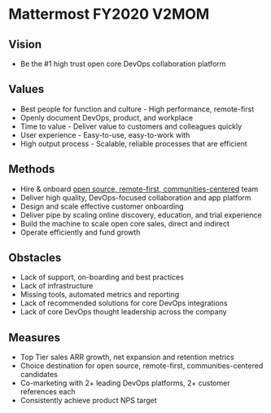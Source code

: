 # Mattermost FY2020 V2MOM

## Vision

- Be the #1 high trust open core DevOps collaboration platform

## Values

- Best people for function and culture - High performance, remote-first
- Openly document DevOps, product, and workplace
- Time to value - Deliver value to customers and colleagues quickly
- User experience - Easy-to-use, easy-to-work with
- High output process - Scalable, reliable processes that are efficient

## Methods

- Hire & onboard [open source, remote-first, communities-centered](https://docs.mattermost.com/process/handbook.html#company) team
- Deliver high quality, DevOps-focused collaboration and app platform
- Design and scale effective customer onboarding
- Deliver pipe by scaling online discovery, education, and trial experience
- Build the machine to scale open core sales, direct and indirect
- Operate efficiently and fund growth

## Obstacles

- Lack of support, on-boarding and best practices
- Lack of infrastructure
- Missing tools, automated metrics and reporting
- Lack of recommended solutions for core DevOps integrations
- Lack of core DevOps thought leadership across the company

## Measures

- Top Tier sales ARR growth, net expansion and retention metrics
- Choice destination for open source, remote-first, communities-centered candidates
- Co-marketing with 2+ leading DevOps platforms, 2+ customer references each
- Consistently achieve product NPS target
